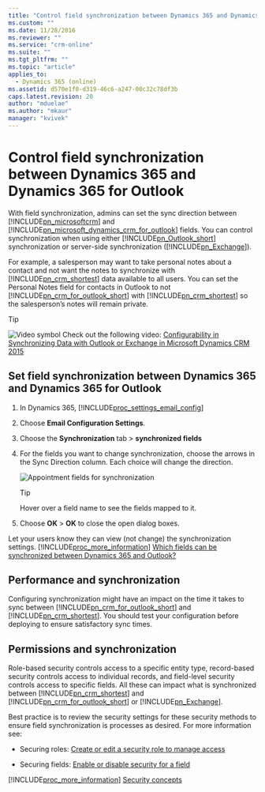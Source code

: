 ```yaml
---
title: "Control field synchronization between Dynamics 365 and Dynamics 365 for Outlook | MicrosoftDocs"
ms.custom: ""
ms.date: 11/28/2016
ms.reviewer: ""
ms.service: "crm-online"
ms.suite: ""
ms.tgt_pltfrm: ""
ms.topic: "article"
applies_to: 
  - Dynamics 365 (online)
ms.assetid: d570e1f0-d319-46c6-a247-00c32c78df3b
caps.latest.revision: 20
author: "mduelae"
ms.author: "mkaur"
manager: "kvivek"
---
```

# Control field synchronization between Dynamics 365 and Dynamics 365 for Outlook
With field synchronization, admins can set the sync direction between [!INCLUDE[pn_microsoftcrm](../../includes/pn-microsoftcrm.md)] and [!INCLUDE[pn_microsoft_dynamics_crm_for_outlook](../../includes/pn-microsoft-dynamics-crm-for-outlook.md)] fields. You can control synchronization when using either [!INCLUDE[pn_Outlook_short](../../includes/pn-outlook-short.md)] synchronization or server-side synchronization ([!INCLUDE[pn_Exchange](../../includes/pn-exchange.md)]).  
  
 For example, a salesperson may want to take personal notes about a contact and not want the notes to synchronize with [!INCLUDE[pn_crm_shortest](../../includes/pn-crm-shortest.md)] data available to all users. You can set the Personal Notes field for contacts in Outlook to not [!INCLUDE[pn_crm_for_outlook_short](../../includes/pn-crm-for-outlook-short.md)] with [!INCLUDE[pn_crm_shortest](../../includes/pn-crm-shortest.md)] so the salesperson’s notes will remain private.  
  
> [!TIP]
>  ![Video symbol](../media/video-thumbnail-4-crm.png "Video symbol") Check out the following video: [Configurability in Synchronizing Data with Outlook or Exchange in Microsoft Dynamics CRM 2015](http://youtu.be/BMZsVUuaklo?list=PLC3591A8FE4ADBE07)  
  
## Set field synchronization between Dynamics 365 and Dynamics 365 for Outlook  
  
1.  In Dynamics 365,  [!INCLUDE[proc_settings_email_config](../../includes/proc-settings-email-config.md)]  
  
2.  Choose **Email Configuration Settings**.  
  
3.  Choose the **Synchronization** tab > **synchronized fields**  
  
4.  For the fields you want to change synchronization, choose the arrows in the Sync Direction column. Each choice will change the direction.  
  
     ![Appointment fields for synchronization](../media/crm-itpro-appointmentfieldsync.png "Appointment fields for synchronization")  
  
    > [!TIP]
    >  Hover over a field name to see the fields mapped to it.  
  
5.  Choose **OK** > **OK** to close the open dialog boxes.  
  
 Let your users know they can view (not change) the synchronization settings. [!INCLUDE[proc_more_information](../../includes/proc-more-information.md)] [Which fields can be synchronized between Dynamics 365 and Outlook?](which-fields-synchronized.md)  
  
## Performance and synchronization  
 Configuring synchronization might have an impact on the time it takes to sync between [!INCLUDE[pn_crm_for_outlook_short](../../includes/pn-crm-for-outlook-short.md)] and [!INCLUDE[pn_crm_shortest](../../includes/pn-crm-shortest.md)]. You should test your configuration before deploying to ensure satisfactory sync times.  
  
## Permissions and synchronization  
 Role-based security controls access to a specific entity type, record-based security controls access to individual records, and field-level security controls access to specific fields. All these can impact what is synchronized between [!INCLUDE[pn_crm_shortest](../../includes/pn-crm-shortest.md)] and [!INCLUDE[pn_crm_for_outlook_short](../../includes/pn-crm-for-outlook-short.md)] or [!INCLUDE[pn_Exchange](../../includes/pn-exchange.md)].  
  
 Best practice is to review the security settings for these security methods to ensure field synchronization is processes as desired. For more information see:  
  
-   Securing roles: [Create or edit a security role to manage access](../../admin/create-edit-security-role.md)
  
-   Securing fields: [Enable or disable security for a field](https://technet.microsoft.com/library/mt812240.aspx)  
  
[!INCLUDE[proc_more_information](../../includes/proc-more-information.md)] [Security concepts](../../admin/security-concepts.md)

